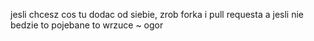 jesli chcesz cos tu dodac od siebie, zrob forka i pull requesta a jesli nie bedzie to pojebane to wrzuce ~ ogor
